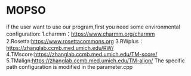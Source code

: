# MOPSO
if the user want to use our program,first you need some environmental configuration:
           1.charmm：https://www.charmm.org/charmm
           2.Rosetta:https://www.rosettacommons.org
           3.RWplus：https://zhanglab.ccmb.med.umich.edu/RW/
           4.TMscore:https://zhanglab.ccmb.med.umich.edu/TM-score/
           5.TMalign:https://zhanglab.ccmb.med.umich.edu/TM-align/
 The specific path configuration is modified in the parameter.cpp
